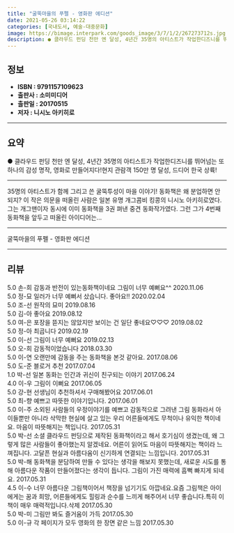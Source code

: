 ```yaml
---
title: "굴뚝마을의 푸펠 - 영화판 에디션"
date: 2021-05-26 03:14:22
categories: [국내도서, 예술-대중문화]
image: https://bimage.interpark.com/goods_image/3/7/1/2/267273712s.jpg
description: ● 클라우드 펀딩 천만 엔 달성, 4년간 35명의 아티스트가 작업한디즈니를 뛰어넘는 또 하나의 감성 명작, 영화로 만들어지다!현지 관람객 150만 명 달성, 드디어 한국 상륙!
---
```


## **정보**

- **ISBN : 9791157109623**
- **출판사 : 소미미디어**
- **출판일 : 20170515**
- **저자 : 니시노 아키히로**

------



## **요약**

●  클라우드 펀딩 천만 엔 달성, 4년간 35명의 아티스트가 작업한디즈니를 뛰어넘는 또 하나의 감성 명작, 영화로 만들어지다!현지 관람객 150만 명 달성, 드디어 한국 상륙!

------

35명의 아티스트가 함께 그리고 쓴 굴뚝투성이 마을 이야기!
동화책은 왜 분업하면 안 되지? 이 작은 의문을 떠올린 사람은 일본 유명 개그콤비 킹콩의 니시노 아키히로였다. 그는 개그맨이자 동시에 이미 동화책을 3권 펴낸 중견 동화작가였다. 그런 그가 4번째 동화책을 앞두고 떠올린 아이디어는... 

------


굴뚝마을의 푸펠 - 영화판 에디션 

------


## **리뷰** 

5.0 손-희 감동과 반전이 있는동화책이네요
그림이 너무 예뻐요^^ 2020.11.06 <br/>5.0 정-묘 일러가 너무 예뻐서 샀습니다. 좋아요!! 2020.02.04 <br/>5.0 조-선 원작의 묘미 2019.08.16 <br/>5.0 김-아 좋아요 2019.08.12 <br/>5.0 여-은 포장을 뜯지는 않았지만 보이는 건 일단 좋네요♡♡♡ 2019.08.02 <br/>5.0 정-아 최곱니다 2019.02.19 <br/>5.0 이-선 그림이 너무 예뻐요 2019.02.13 <br/>5.0 오-희 감동적이었습니다 2018.03.30 <br/>5.0 이-연 오랜만에 감동을 주는 동화책을 본것 같아요. 2017.08.06 <br/>5.0 도-준 블로거 추천 2017.07.04 <br/>1.0 박-선 일본 동화는 인간과 귀신이 친구되는 이야기 2017.06.24 <br/>4.0 이-우 그림이 이뻐요 2017.06.05 <br/>5.0 강-현 선생님이 추천하셔서 구매해봤어요 2017.06.01 <br/>5.0 최-향 예쁘고 따뜻한 이야기입니다.  2017.06.01 <br/>5.0 이-주 소외된 사람들의 우정이야기를 예쁘고 감동적으로 그려낸 그림 동화라서 아이들뿐만 아니라 삭막한 현실에 살고 있는 우리 어른들에게도 무척이나 유익한 책이네요. 마음이 따뜻해지는 책입니다. 2017.05.31 <br/>5.0 박-선 소셜 클라우드 펀딩으로 제작된 동화책이라고 해서 호기심이 생겼는데, 왜 그렇게 많은 사람들이 좋아했는지 알겠네요. 어른이 읽어도 마음이 따뜻해지는 책이라 느껴집니다. 고달픈 현실과 아름다움이 신기하게 연결되는 느낌입니다. 2017.05.31 <br/>5.0 박-해 동화책을 분담하여 만들 수 있다는 생각을 해보지 못했는데, 새로운 시도를 통해 아름다운 작품이 만들어졌다는 생각이 듭니다. 그림이 가진 매력에 흠뻑 빠지게 되네요. 2017.05.31 <br/>4.5 이-수 너무 아름다운 그림책이어서 책장을 넘기기도 아깝네요.요즘 그림책은 아이에게는 꿈과 희망, 어른들에게도 힐링과 순수를 느끼게 해주어서 너무 좋습니다.특히 이 책이 매우 매력적입니다.삭제 2017.05.30 <br/>5.0 박-미 그림만 봐도 즐거움이 가득 2017.05.30 <br/>5.0 이-규 각 페이지가 모두 영화의 한 장면 같은 느낌 2017.05.30 <br/>
